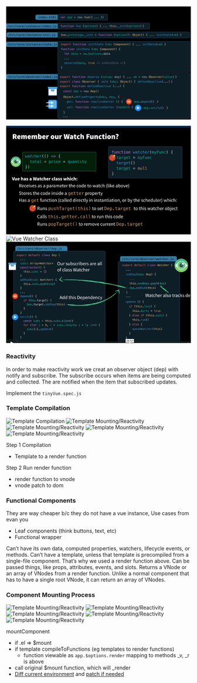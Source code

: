 ![Vue Reactivity Call Stack](./img/VueReactivityCallStack.png)

![Vue Watcher Class](./img/VueWatcherResponsibilities.png)
![Vue Watcher Class](./img/VueWatcherClass.png)
![Vue Watcher Class](./img/VueWatcherDep.png)

### Reactivity
In order to make reactivity work we creat an observer object (dep) with notify and subscribe.  The subscribe occurs when items are being computed and collected.  The are notified when the item that subscribed updates.

Implement the `tinyVue.spec.js`

### Template Compilation

![Template Compilation](./VueRenderingAndLifecycle.png)
![Template Mounting/Reactivity](./VueRenderingAndMounting.png)
![Template Mounting/Reactivity](./VueRenderingAndReactivity.png)
![Template Mounting/Reactivity](./VueRenderingAndReactivity2.png)
![Template Mounting/Reactivity](./VueRenderingAndReactivity3.png)

Step 1 Compilation
 - Template to a render function

Step 2 Run render function
 - render function to vnode
 - vnode patch to dom

### Functional Components

They are way cheaper b/c they do not have a vue instance, Use cases from evan you
 - Leaf components (think buttons, text, etc)
 - Functional wrapper 
 
 Can’t have its own data, computed properties, watchers, lifecycle events, or methods.
Can’t have a template, unless that template is precompiled from a single-file component. That’s why we used a render function above.
Can be passed things, like props, attributes, events, and slots.
Returns a VNode or an array of VNodes from a render function. Unlike a normal component that has to have a single root VNode, it can return an array of VNodes.
 
### Component Mounting Process
![Template Mounting/Reactivity](./VueMounting-mount-watcher.png)
![Template Mounting/Reactivity](./VueMounting-compileToFunctions.png)
![Template Mounting/Reactivity](./VueMounting-_methods.png)
![Template Mounting/Reactivity](./VueMounting-_render.png)
![Template Mounting/Reactivity](./VueMounting-_update.png)

mountComponent
 - if .el => $mount
  - if template compileToFunctions (eg templates to render functions)
    - function viewable as `app.$options.render` mapping to methods _v, _r is above
  - call original $mount function, which will _render 
  - [Diff current environment](https://programmer.help/blogs/5c10a81e407cf.html) and [patch if needed](https://github.com/vuejs/vue/blob/dev/src/platforms/web/runtime/node-ops.js)
  
   